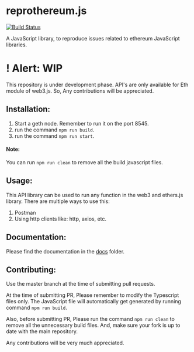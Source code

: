 # reprothereum.js
[![Build Status](https://travis-ci.com/princesinha19/reprothereum.js.svg?branch=master)](https://travis-ci.com/princesinha19/reprothereum.js)

A JavaScript library, to reproduce issues related to ethereum JavaScript libraries.

# ! Alert: WIP
This repository is under development phase. API's are only available for Eth module of web3.js. So, Any contributions will be appreciated.

## Installation:
1. Start a geth node. Remember to run it on the port 8545.
2. run the command `npm run build`.
3. run the command `npm run start`.

#### Note:
You can run `npm run clean` to remove all the build javascript files.

## Usage:
This API library can be used to run any function in the web3 and ethers.js library. There are multiple ways to use this:
1. Postman
2. Using http clients like: http, axios, etc.

## Documentation:
Please find the documentation in the [docs](https://github.com/princesinha19/reprothereum.js/tree/master/docs) folder.

## Contributing:
Use the master branch at the time of submitting pull requests.

At the time of submitting PR, Please remember to modify the Typescript files only. The JavaScript file will automatically get generated by running command `npm run build`.

Also, before submitting PR, Please run the command `npm run clean` to remove all the unnecessary build files. And, make sure your fork is up to date with the main repository.

Any contributions will be very much appreciated.
